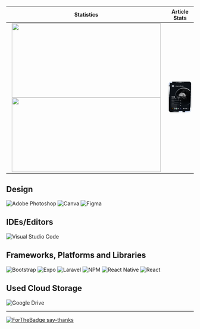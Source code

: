 | Statistics | Article Stats |
| :---------: | :-----------: | 
| <a href="https://github.com/srollorata/github-readme-stats"><img height=200 width="400" align="center" src="https://github-readme-stats.vercel.app/api?username=srollorata&show_icons=true&theme=github_dark_dimmed" /> </a> <a href="https://github.com/srollorata/convoychat"> <img height=200 width="400" align="center" src="https://github-readme-stats.vercel.app/api/top-langs?username=srollorata&layout=compact&langs_count=8&card_width=400&theme=github_dark_dimmed" /> </a> | <a href="https://app.daily.dev/wynrollorata"> <img src="https://github.com/srollorata/srollorata/blob/main/devcard.svg" width="400" alt="Selwyn Rollorata's Dev Card"/> </a> |


## Design
![Adobe Photoshop](https://img.shields.io/badge/adobe%20photoshop-%2331A8FF.svg?style=for-the-badge&logo=adobe%20photoshop&logoColor=white) 	![Canva](https://img.shields.io/badge/Canva-%2300C4CC.svg?style=for-the-badge&logo=Canva&logoColor=white) ![Figma](https://img.shields.io/badge/figma-%23F24E1E.svg?style=for-the-badge&logo=figma&logoColor=white) 

## IDEs/Editors
![Visual Studio Code](https://img.shields.io/badge/Visual%20Studio%20Code-0078d7.svg?style=for-the-badge&logo=visual-studio-code&logoColor=white)

## Frameworks, Platforms and Libraries
![Bootstrap](https://img.shields.io/badge/bootstrap-%238511FA.svg?style=for-the-badge&logo=bootstrap&logoColor=white) ![Expo](https://img.shields.io/badge/expo-1C1E24?style=for-the-badge&logo=expo&logoColor=#D04A37) ![Laravel](https://img.shields.io/badge/laravel-%23FF2D20.svg?style=for-the-badge&logo=laravel&logoColor=white) ![NPM](https://img.shields.io/badge/NPM-%23CB3837.svg?style=for-the-badge&logo=npm&logoColor=white) ![React Native](https://img.shields.io/badge/react_native-%2320232a.svg?style=for-the-badge&logo=react&logoColor=%2361DAFB) ![React](https://img.shields.io/badge/react-%2320232a.svg?style=for-the-badge&logo=react&logoColor=%2361DAFB)

## Used Cloud Storage
![Google Drive](https://img.shields.io/badge/Google%20Drive-4285F4?style=for-the-badge&logo=googledrive&logoColor=white)

---
[![ForTheBadge say-thanks](http://ForTheBadge.com/images/badges/built-with-love.svg)](https://saythanks.io/to/srollorata)


<!--
**srollorata/srollorata** is a ✨ _special_ ✨ repository because its `README.md` (this file) appears on your GitHub profile.
--- 

Here are some ideas to get you started:

- 🔭 I’m currently working on ...
- 🌱 I’m currently learning ...
- 👯 I’m looking to collaborate on ...
- 🤔 I’m looking for help with ...
- 💬 Ask me about ...
- 📫 How to reach me: ...
- 😄 Pronouns: ...
- ⚡ Fun fact: ...
-->
